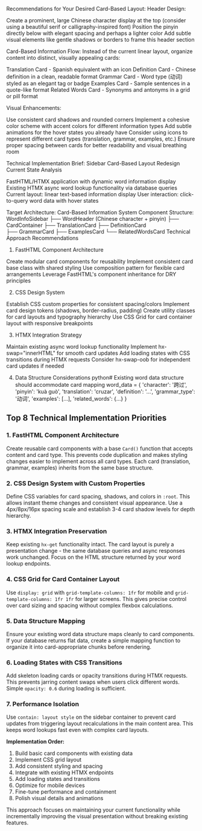 Recommendations for Your Desired Card-Based Layout:
Header Design:

Create a prominent, large Chinese character display at the top (consider using a beautiful serif or calligraphy-inspired font)
Position the pinyin directly below with elegant spacing and perhaps a lighter color
Add subtle visual elements like gentle shadows or borders to frame this header section

Card-Based Information Flow:
Instead of the current linear layout, organize content into distinct, visually appealing cards:

Translation Card - Spanish equivalent with an icon
Definition Card - Chinese definition in a clean, readable format
Grammar Card - Word type (动词) styled as an elegant tag or badge
Examples Card - Sample sentences in a quote-like format
Related Words Card - Synonyms and antonyms in a grid or pill format

Visual Enhancements:

Use consistent card shadows and rounded corners
Implement a cohesive color scheme with accent colors for different information types
Add subtle animations for the hover states you already have
Consider using icons to represent different card types (translation, grammar, examples, etc.)
Ensure proper spacing between cards for better readability and visual breathing room


Technical Implementation Brief: Sidebar Card-Based Layout Redesign
Current State Analysis

FastHTML/HTMX application with dynamic word information display
Existing HTMX async word lookup functionality via database queries
Current layout: linear text-based information display
User interaction: click-to-query word data with hover states

Target Architecture: Card-Based Information System
Component Structure:
WordInfoSidebar
├── WordHeader (Chinese character + pinyin)
├── CardContainer
    ├── TranslationCard
    ├── DefinitionCard  
    ├── GrammarCard
    ├── ExamplesCard
    └── RelatedWordsCard
Technical Approach Recommendations
1. FastHTML Component Architecture

Create modular card components for reusability
Implement consistent card base class with shared styling
Use composition pattern for flexible card arrangements
Leverage FastHTML's component inheritance for DRY principles

2. CSS Design System

Establish CSS custom properties for consistent spacing/colors
Implement card design tokens (shadows, border-radius, padding)
Create utility classes for card layouts and typography hierarchy
Use CSS Grid for card container layout with responsive breakpoints

3. HTMX Integration Strategy

Maintain existing async word lookup functionality
Implement hx-swap="innerHTML" for smooth card updates
Add loading states with CSS transitions during HTMX requests
Consider hx-swap-oob for independent card updates if needed

4. Data Structure Considerations
python# Existing word data structure should accommodate card mapping
word_data = {
    'character': '跨过',
    'pinyin': 'kuà guò', 
    'translation': 'cruzar',
    'definition': '...',
    'grammar_type': '动词',
    'examples': [...],
    'related_words': {...}
}



## **Top 8 Technical Implementation Priorities**

### **1. FastHTML Component Architecture**
Create reusable card components with a base `Card()` function that accepts content and card type. This prevents code duplication and makes styling changes easier to implement across all card types. Each card (translation, grammar, examples) inherits from the same base structure.

### **2. CSS Design System with Custom Properties**
Define CSS variables for card spacing, shadows, and colors in `:root`. This allows instant theme changes and consistent visual appearance. Use a 4px/8px/16px spacing scale and establish 3-4 card shadow levels for depth hierarchy.

### **3. HTMX Integration Preservation**
Keep existing `hx-get` functionality intact. The card layout is purely a presentation change - the same database queries and async responses work unchanged. Focus on the HTML structure returned by your word lookup endpoints.

### **4. CSS Grid for Card Container Layout**
Use `display: grid` with `grid-template-columns: 1fr` for mobile and `grid-template-columns: 1fr 1fr` for larger screens. This gives precise control over card sizing and spacing without complex flexbox calculations.

### **5. Data Structure Mapping**
Ensure your existing word data structure maps cleanly to card components. If your database returns flat data, create a simple mapping function to organize it into card-appropriate chunks before rendering.

### **6. Loading States with CSS Transitions**
Add skeleton loading cards or opacity transitions during HTMX requests. This prevents jarring content swaps when users click different words. Simple `opacity: 0.6` during loading is sufficient.

### **7. Performance Isolation**
Use `contain: layout style` on the sidebar container to prevent card updates from triggering layout recalculations in the main content area. This keeps word lookups fast even with complex card layouts.

**Implementation Order:**
1. Build basic card components with existing data
2. Implement CSS grid layout
3. Add consistent styling and spacing
4. Integrate with existing HTMX endpoints
5. Add loading states and transitions
6. Optimize for mobile devices
7. Fine-tune performance and containment
8. Polish visual details and animations

This approach focuses on maintaining your current functionality while incrementally improving the visual presentation without breaking existing features.